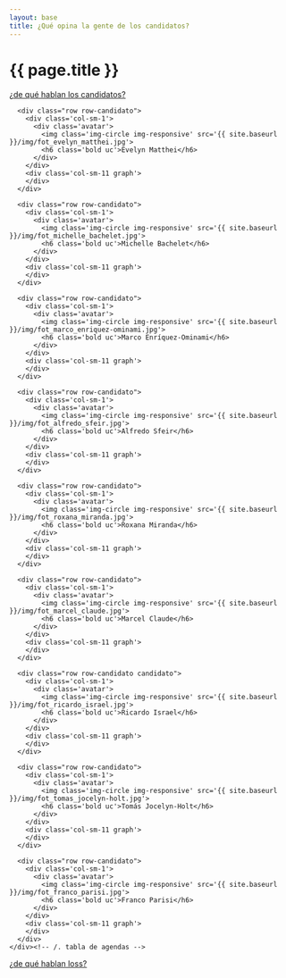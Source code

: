 ```yaml
---
layout: base
title: ¿Qué opina la gente de los candidatos?
---
```


<div class='row'>
  <div class='col-sm-7'>
    <h1 class='thin orange'>{{ page.title }}</h1>
  </div>
  <div class='col-sm-5 tright'>
    <a class='next-question' href='{{ site.baseurl }}/pages/de-que-hablan'>
      <span class='question'>¿de qué hablan los candidatos?</span> <i class='fa fa-arrow-right'></i>
    </a>
  </div>
</div>

<div class='row'>
  <div class='col-md-12 air-top'>
    <div class='tabla-comparativa'>

      <div class="row row-candidato">
        <div class='col-sm-1'>
          <div class='avatar'>
            <img class='img-circle img-responsive' src='{{ site.baseurl }}/img/fot_evelyn_matthei.jpg'>
            <h6 class='bold uc'>Evelyn Matthei</h6>
          </div>
        </div>
        <div class='col-sm-11 graph'>
        </div>
      </div>

      <div class="row row-candidato">
        <div class='col-sm-1'>
          <div class='avatar'>
            <img class='img-circle img-responsive' src='{{ site.baseurl }}/img/fot_michelle_bachelet.jpg'>
            <h6 class='bold uc'>Michelle Bachelet</h6>
          </div>
        </div>
        <div class='col-sm-11 graph'>
        </div>
      </div>

      <div class="row row-candidato">
        <div class='col-sm-1'>
          <div class='avatar'>
            <img class='img-circle img-responsive' src='{{ site.baseurl }}/img/fot_marco_enriquez-ominami.jpg'>
            <h6 class='bold uc'>Marco Enríquez-Ominami</h6>
          </div>
        </div>
        <div class='col-sm-11 graph'>
        </div>
      </div>

      <div class="row row-candidato">
        <div class='col-sm-1'>
          <div class='avatar'>
            <img class='img-circle img-responsive' src='{{ site.baseurl }}/img/fot_alfredo_sfeir.jpg'>
            <h6 class='bold uc'>Alfredo Sfeir</h6>
          </div>
        </div>
        <div class='col-sm-11 graph'>
        </div>
      </div>

      <div class="row row-candidato">
        <div class='col-sm-1'>
          <div class='avatar'>
            <img class='img-circle img-responsive' src='{{ site.baseurl }}/img/fot_roxana_miranda.jpg'>
            <h6 class='bold uc'>Roxana Miranda</h6>
          </div>
        </div>
        <div class='col-sm-11 graph'>
        </div>
      </div>

      <div class="row row-candidato">
        <div class='col-sm-1'>
          <div class='avatar'>
            <img class='img-circle img-responsive' src='{{ site.baseurl }}/img/fot_marcel_claude.jpg'>
            <h6 class='bold uc'>Marcel Claude</h6>
          </div>
        </div>
        <div class='col-sm-11 graph'>
        </div>
      </div>

      <div class="row row-candidato candidato">
        <div class='col-sm-1'>
          <div class='avatar'>
            <img class='img-circle img-responsive' src='{{ site.baseurl }}/img/fot_ricardo_israel.jpg'>
            <h6 class='bold uc'>Ricardo Israel</h6>
          </div>
        </div>
        <div class='col-sm-11 graph'>
        </div>
      </div>

      <div class="row row-candidato">
        <div class='col-sm-1'>
          <div class='avatar'>
            <img class='img-circle img-responsive' src='{{ site.baseurl }}/img/fot_tomas_jocelyn-holt.jpg'>
            <h6 class='bold uc'>Tomás Jocelyn-Holt</h6>
          </div>
        </div>
        <div class='col-sm-11 graph'>
        </div>
      </div>

      <div class="row row-candidato">
        <div class='col-sm-1'>
          <div class='avatar'>
            <img class='img-circle img-responsive' src='{{ site.baseurl }}/img/fot_franco_parisi.jpg'>
            <h6 class='bold uc'>Franco Parisi</h6>
          </div>
        </div>
        <div class='col-sm-11 graph'>
        </div>
      </div>
    </div><!-- /. tabla de agendas -->
  </div>
</div>

<div class='row'>
  <div class='col-sm-12 tright'>
    <a class='next-question' href='{{ site.baseurl }}/pages/de-que-hablan'>
      <span class='question'>¿de qué hablan loss?</span> <i class='fa fa-arrow-right'></i>
    </a>
  </div>
</div>



